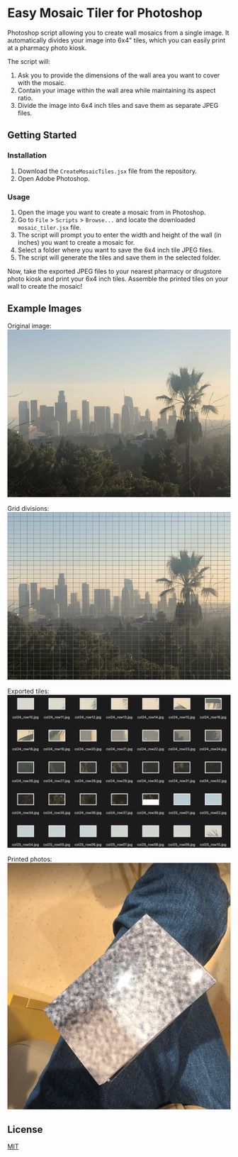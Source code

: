 # Easy Mosaic Tiler for Photoshop

Photoshop script allowing you to create wall mosaics from a single image. It automatically divides your image into 6x4" tiles, which you can easily print at a pharmacy photo kiosk.

The script will:

1. Ask you to provide the dimensions of the wall area you want to cover with the mosaic.
2. Contain your image within the wall area while maintaining its aspect ratio.
3. Divide the image into 6x4 inch tiles and save them as separate JPEG files.


## Getting Started

### Installation

1. Download the `CreateMosaicTiles.jsx` file from the repository.
2. Open Adobe Photoshop.

### Usage

1. Open the image you want to create a mosaic from in Photoshop.
2. Go to `File` > `Scripts` > `Browse...` and locate the downloaded `mosaic_tiler.jsx` file.
3. The script will prompt you to enter the width and height of the wall (in inches) you want to create a mosaic for.
4. Select a folder where you want to save the 6x4 inch tile JPEG files.
5. The script will generate the tiles and save them in the selected folder.

Now, take the exported JPEG files to your nearest pharmacy or drugstore photo kiosk and print your 6x4 inch tiles. Assemble the printed tiles on your wall to create the mosaic!


## Example Images

Original image:
![Original Image](demo_images/original_image.jpg)

Grid divisions:
![Grid](demo_images/tiled.png)

Exported tiles:
![Exported Tiles](demo_images/output.png)

Printed photos:
![Printed photos](demo_images/printed_photos.png)



## License

[MIT](https://choosealicense.com/licenses/mit/)
